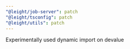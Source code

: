 ```yaml
---
"@leight/job-server": patch
"@leight/tsconfig": patch
"@leight/utils": patch
---
```


Experimentally used dynamic import on devalue
